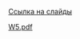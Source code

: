 [Ссылка на слайды](https://www.coursera.org/learn/diving-in-python/supplement/siVl8/konspiekt-po-niedielie-5)

[W5.pdf](https://d3c33hcgiwev3.cloudfront.net/_0c1c1bede648463ed60e3bd2e67db919_W5.pdf?Expires=1542844800&Signature=NQdNGRTQtl99COjruT~ML3m0a3TP8FyAEFekbJVauMCpEZBWkcV~40MLALTxs0J~XmAPWOT2QJcXnQsX7tjXkmNzWI6UYK2-XYSReSycG0wE77kktm~65-7gWC71c4sas3-BlC9ghTZ2msowYABa4EXpoVB9rPccp9JwXBUQnyM_&Key-Pair-Id=APKAJLTNE6QMUY6HBC5A)